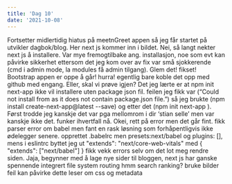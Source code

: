 ```yaml
---
title: 'Dag 10'
date: '2021-10-08'
---
```


Fortsetter midlertidig hiatus på meetnGreet appen så jeg får startet på utvikler dagbok/blog.
Her next js kommer inn i bildet. Nei, så langt nekter next js å installere. Var mye fremogtilbake ang. installasjon, noe som evt kan påvirke sikkerhet ettersom det jeg kom over av fix var små sjokkerende (cmd i admin mode, la modules få admin tilgang). Glem det! fikset!
Bootstrap appen er oppe å går! hurra! egentlig bare koble det opp med github med engang. Eller, skal vi prøve igjen? Det jeg lærte er at npm init next-app <appname> ikke vil installere uten package json fil. feilen jeg fikk var  (“Could not install from <npm dir> as it does not contain package.json file.”) så jeg brukte (npm install create-next-app@latest --save) og etter det (npm init next-app <appname>). Først trodde jeg kanskje det var pga mellomrom i dir ‘stian selle’ men var kanskje ikke det. funker ihvertfall nå.
Okei, rett på error men det går fint. fikk parser error om babel men fant en rask løsning som forhåpentligvis ikke ødelegger senere. opprettet .babelrc men presets:next/babel og plugins: [], mens i eslintrc byttet jeg ut "extends": "next/core-web-vitals" med {
  "extends": ["next/babel"]
}
fikk vekk errors selv om det lot meg rendre siden.
Jaja, begynner med å lage nye sider til bloggen, next js har ganske spennende integrert file system routing
hmm search ranking? bruke bilder feil kan påvirke dette
leser om css og metadata

